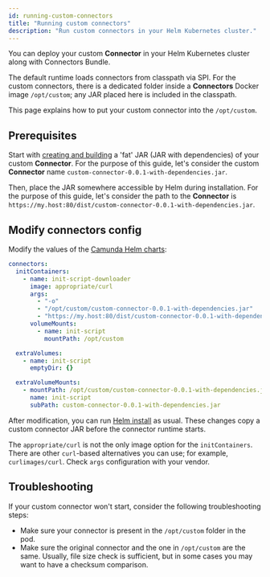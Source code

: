 ```yaml
---
id: running-custom-connectors
title: "Running custom connectors"
description: "Run custom connectors in your Helm Kubernetes cluster."
---
```


You can deploy your custom **Connector** in your Helm Kubernetes cluster along with Connectors Bundle.

The default runtime loads connectors from classpath via SPI. For the custom connectors, there is a dedicated folder
inside a **Connectors** Docker image `/opt/custom`; any JAR placed here is included in the classpath.

This page explains how to put your custom connector into the `/opt/custom`.

## Prerequisites

Start with [creating and building](/components/connectors/custom-built-connectors/connector-sdk.md) a 'fat' JAR (JAR with dependencies) of your custom **Connector**. For the purpose of
this guide, let's consider the custom **Connector** name `custom-connector-0.0.1-with-dependencies.jar`.

Then, place the JAR somewhere accessible by Helm during installation. For the purpose of this guide,
let's consider the path to the **Connector** is `https://my.host:80/dist/custom-connector-0.0.1-with-dependencies.jar`.

## Modify connectors config

Modify the values of the [Camunda Helm charts](https://artifacthub.io/packages/helm/camunda/camunda-platform#parameters):

```yaml
connectors:
  initContainers:
    - name: init-script-downloader
      image: appropriate/curl
      args:
        - "-o"
        - "/opt/custom/custom-connector-0.0.1-with-dependencies.jar"
        - "https://my.host:80/dist/custom-connector-0.0.1-with-dependencies.jar"
      volumeMounts:
        - name: init-script
          mountPath: /opt/custom

  extraVolumes:
    - name: init-script
      emptyDir: {}

  extraVolumeMounts:
    - mountPath: /opt/custom/custom-connector-0.0.1-with-dependencies.jar
      name: init-script
      subPath: custom-connector-0.0.1-with-dependencies.jar
```

After modification, you can run [Helm install](../install.md#install-camunda-helm-chart) as usual.
These changes copy a custom connector JAR before the connector runtime starts.

The `appropriate/curl` is not the only image option for the `initContainers`. There are other `curl`-based alternatives you can use; for example, `curlimages/curl`. Check `args` configuration with your vendor.

## Troubleshooting

If your custom connector won't start, consider the following troubleshooting steps:

- Make sure your connector is present in the `/opt/custom` folder in the pod.
- Make sure the original connector and the one in `/opt/custom` are the same. Usually, file size check is sufficient, but in some cases you may want to have a checksum comparison.
